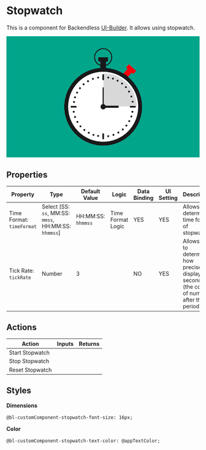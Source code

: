 # Stopwatch

This is a component for Backendless [UI-Builder](https://backendless.com/developers/#ui-builder). It allows using stopwatch.

<p align="center">
  <img src="./thumbnail.png" alt="main thumbnail" width="780"/>
</p>

## Properties

| Property                  | Type                                                 | Default Value      | Logic             | Data Binding | UI Setting | Description                                                                                           |
|---------------------------|------------------------------------------------------|--------------------|-------------------|--------------|------------|-------------------------------------------------------------------------------------------------------|
| Time Format: `timeFormat` | Select [SS: `ss`, MM:SS: `mmss`, HH:MM:SS: `hhmmss`] | HH:MM:SS: `hhmmss` | Time Format Logic | YES          | YES        | Allows to determine time format of stopwatch.                                                         |
| Tick Rate: `tickRate`     | Number                                               | 3                  |                   | NO           | YES        | Allows you to determine how precisely to display the seconds (the count of numbers after the period). |

## Actions

| Action          | Inputs | Returns |
|-----------------|--------|---------|
| Start Stopwatch |        |         |
| Stop Stopwatch  |        |         |
| Reset Stopwatch |        |         |

## Styles

**Dimensions**

```
@bl-customComponent-stopwatch-font-size: 16px;
```

**Color**

```
@bl-customComponent-stopwatch-text-color: @appTextColor;
```
